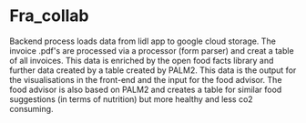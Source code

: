 # Fra_collab
Backend process loads data from lidl app to google cloud storage. The invoice .pdf's are processed via a processor (form parser) and creat a table of all invoices. This data is enriched by the open food facts library and further data created by a table created by PALM2. This data is the output for the visualisations in the front-end and the input for the food advisor. The food advisor is also based on PALM2 and creates a table for similar food suggestions (in terms of nutrition) but more healthy and less co2 consuming.
